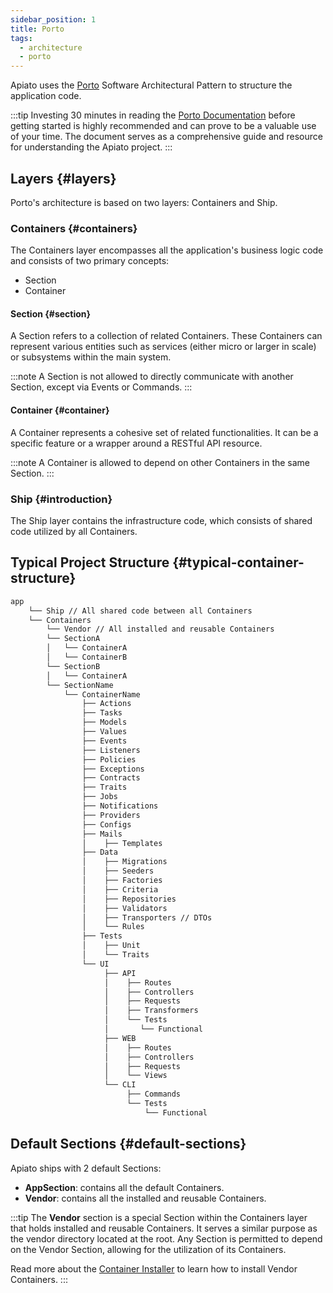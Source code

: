 ```yaml
---
sidebar_position: 1
title: Porto
tags:
  - architecture
  - porto
---
```


Apiato uses the [Porto](https://github.com/Mahmoudz/Porto) Software Architectural Pattern
to structure the application code.

:::tip
Investing 30 minutes in reading the [Porto Documentation](https://github.com/Mahmoudz/Porto) before getting started is highly recommended and can prove to be a
valuable use of your time.
The document serves as a comprehensive guide and resource for understanding the Apiato project.
:::

## Layers {#layers}

Porto's architecture is based on two layers: Containers and Ship.

### Containers {#containers}
The Containers layer encompasses all the application's business logic code and consists of two primary concepts:
- Section
- Container

#### Section {#section}
A Section refers to a collection of related Containers.
These Containers can represent various entities such as services
(either micro or larger in scale) or subsystems within the main system.

:::note
A Section is not allowed to directly communicate with another Section, except via Events or Commands.
:::

#### Container {#container}
A Container represents a cohesive set of related functionalities.
It can be a specific feature or a wrapper around a RESTful API resource.

:::note
A Container is allowed to depend on other Containers in the same Section.
:::

### Ship {#introduction}
The Ship layer contains the infrastructure code, which consists of shared code utilized by all Containers.

## Typical Project Structure {#typical-container-structure}
```markdown
app
    └── Ship // All shared code between all Containers
    └── Containers
        └── Vendor // All installed and reusable Containers
        └── SectionA
        │   └── ContainerA
        │   └── ContainerB
        └── SectionB
        │   └── ContainerA
        └── SectionName
            └── ContainerName
                ├── Actions
                ├── Tasks
                ├── Models
                ├── Values
                ├── Events
                ├── Listeners
                ├── Policies
                ├── Exceptions
                ├── Contracts
                ├── Traits
                ├── Jobs
                ├── Notifications
                ├── Providers
                ├── Configs
                ├── Mails
                │    ├── Templates	
                ├── Data
                │    ├── Migrations
                │    ├── Seeders
                │    ├── Factories
                │    ├── Criteria
                │    ├── Repositories
                │    ├── Validators
                │    ├── Transporters // DTOs
                │    └── Rules
                ├── Tests
                │    ├── Unit
                │    └── Traits
                └── UI
                     ├── API
                     │    ├── Routes
                     │    ├── Controllers
                     │    ├── Requests
                     │    ├── Transformers
                     │    └── Tests
                     │       └── Functional
                     ├── WEB
                     │    ├── Routes
                     │    ├── Controllers
                     │    ├── Requests
                     │    └── Views
                     └── CLI
                          ├── Commands
                          └── Tests
                              └── Functional
```

## Default Sections {#default-sections}
Apiato ships with 2 default Sections:
- **AppSection**: contains all the default Containers.
- **Vendor**: contains all the installed and reusable Containers.

:::tip
The **Vendor** section is a special Section within the Containers layer that holds installed and reusable Containers.
It serves a similar purpose as the vendor directory located at the root.
Any Section is permitted to depend on the Vendor Section, allowing for the utilization of its Containers.

Read more about the [Container Installer](../pacakges/readme.md) to learn how to install Vendor Containers.
:::
